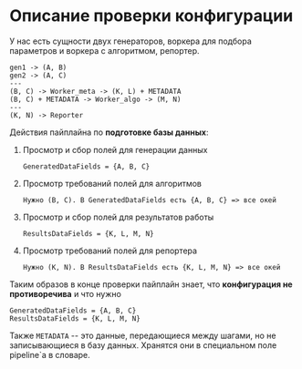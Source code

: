 # Описание проверки конфигурации


У нас есть сущности двух генераторов, воркера для подбора параметров и воркера с алгоритмом, репортер.

```
gen1 -> (A, B)
gen2 -> (A, C)
---
(B, C) -> Worker_meta -> (K, L) + METADATA
(B, C) + METADATA -> Worker_algo -> (M, N)
---
(K, N) -> Reporter
```
Действия пайплайна по **подготовке базы данных**:
1. Просмотр и сбор полей для генерации данных
   ```
   GeneratedDataFields = {A, B, C}
   ```
2. Просмотр требований полей для алгоритмов
   ```
   Нужно (B, C). В GeneratedDataFields есть {A, B, C} => все окей
   ```
3. Просмотр и сбор полей для результатов работы
   ```
   ResultsDataFields = {K, L, M, N}
   ```
4. Просмотр требований полей для репортера
   ```
   Нужно (K, N). В ResultsDataFields есть {K, L, M, N} => все окей
   ```
Таким образов в конце проверки пайплайн знает, что **конфигурация не противоречива** и что нужно
```
GeneratedDataFields = {A, B, C}
ResultsDataFields = {K, L, M, N}
```
Также ```METADATA``` -- это данные, передающиеся между шагами, но не записывающиеся в базу данных. Хранятся они в специальном поле pipeline`а в словаре.
